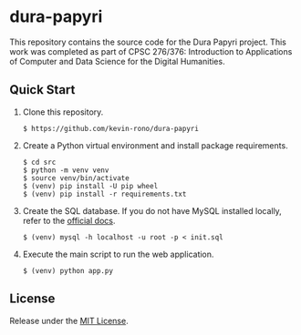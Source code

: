 # dura-papyri
This repository contains the source code for the Dura Papyri project. This work was completed as part of CPSC 276/376: Introduction to Applications of Computer and Data Science for the Digital Humanities.

## Quick Start

1. Clone this repository.

   ```
   $ https://github.com/kevin-rono/dura-papyri
   ```

2. Create a Python virtual environment and install package requirements.

   ```
   $ cd src
   $ python -m venv venv
   $ source venv/bin/activate
   $ (venv) pip install -U pip wheel
   $ (venv) pip install -r requirements.txt
   ```

3. Create the SQL database. If you do not have MySQL installed locally, refer to the [official docs](https://dev.mysql.com/doc/mysql-installation-excerpt/5.7/en/).

   ```
   $ (venv) mysql -h localhost -u root -p < init.sql
   ```

4. Execute the main script to run the web application.

   ```
   $ (venv) python app.py
   ```

## License

Release under the [MIT License](LICENSE).
